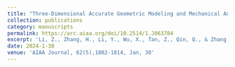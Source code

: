 ```yaml
---
title: "Three-Dimensional Accurate Geometric Modeling and Mechanical Analysis of Wire Mesh for Deployable Antennas"
collection: publications
category: manuscripts
permalink: https://arc.aiaa.org/doi/10.2514/1.J063784
excerpt: 'Li, Z., Zhang, H., Li, Y., Wu, X., Tan, Z., Qin, Q., & Zhang, Y.'
date: 2024-1-30
venue: 'AIAA Journal, 62(5),1802-1814, Jan, 30'
---
```

